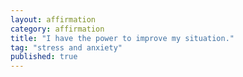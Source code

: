 ```yaml
---
layout: affirmation  
category: affirmation  
title: "I have the power to improve my situation."  
tag: "stress and anxiety"
published: true
---
```

